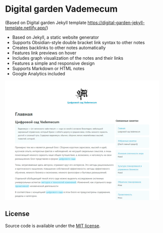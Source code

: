 
# Digital garden Vademecum
(Based on Digital garden Jekyll template https://digital-garden-jekyll-template.netlify.app/)



- Based on Jekyll, a static website generator
- Supports Obsidian-style double bracket link syntax to other notes
- Creates backlinks to other notes automatically
- Features link previews on hover
- Includes graph visualization of the notes and their links
- Features a simple and responsive design
- Supports Markdown or HTML notes
- Google Analytics included

<img width="800" alt="ScreenShot" src="https://github.com/Al7F4/vademecum/blob/master/vmpreview.png">

## License

Source code is available under the [MIT license](LICENSE.md).
